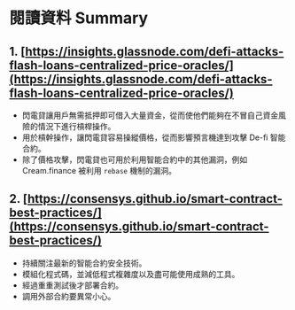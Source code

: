 ﻿# 閱讀資料 Summary
## 1. [https://insights.glassnode.com/defi-attacks-flash-loans-centralized-price-oracles/](https://insights.glassnode.com/defi-attacks-flash-loans-centralized-price-oracles/)
- 閃電貸讓用戶無需抵押即可借入大量資金，從而使他們能夠在不冒自己資金風險的情況下進行槓桿操作。
- 用於槓幹操作，讓閃電貸容易操縱價格，從而影響預言機達到攻擊 De-fi 智能合約。
- 除了價格攻擊，閃電貸也可用於利用智能合約中的其他漏洞，例如 Cream.finance 被利用 `rebase` 機制的漏洞。
## 2. [https://consensys.github.io/smart-contract-best-practices/](https://consensys.github.io/smart-contract-best-practices/)
- 持續關注最新的智能合約安全技術。
- 模組化程式碼，並減低程式複雜度以及盡可能使用成熟的工具。
- 經過重重測試後才部署合約。
- 調用外部合約要異常小心。
